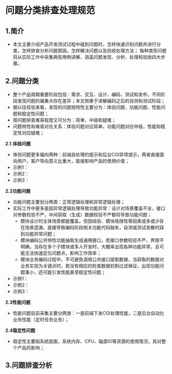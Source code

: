 # 问题分类排查处理规范

## 1.简介
- 本文主要介绍产品开发测试过程中碰到问题时，怎样快速识别问题并进行分类，怎样排查分析问题原因，怎样解决问题以及验收处理方法；
每种类型问题将从实际工作中采集典型用例讲解，涵盖问题发现、分析、处理和验收四大步骤。

## 2.问题分类
- 整个产品周期重要阶段包括：需求、交互、设计、编码、测试和发布，不同阶段发现问题的偏重点存在差异；本文侧重于讲解编码之后的自测和测试阶段；
- 据以往经验来看，发现的问题按特性主要分为：体验问题、功能问题、性能问题和稳定性问题；
- 按问题排查难易程度又可分为：简单、中级和疑难；
- 问题特性和难易对应关系：体验问题对应简单，功能问题对应中级，性能和稳定性对应疑难；

**2.1.体验问题**
- 体验问题更多偏向两种：前端自处理的提示和后台CGI异常提示，两者直接面向用户，客户导向意义比重大，直接影响产品的使用价值；
- 示例1：
- 示例2：
- 示例3：

**2.2功能问题**
- 功能问题主要划分两类：正常逻辑处理和异常逻辑处理；
- 实际工作中更多是因异常逻辑处理导致功能异常：设计对场景覆盖不全，接口对参数校验不严，中间获取（生成）数据校验不严都将导致功能问题；
	- 模块设计时主体场景都能覆盖，但因经验、模块局限性等因素或多或少存在场景遗漏，直接导致编码阶段相关功能代码缺失，自测或测试发散时踩到功能异常问题；
	- 模块编码公共特性功能抽取生成通用接口，若接口参数校验不严，界限不明确，当存在多个子模块或多人开发时，大概率出现各种功能异常，且可能无法快速定位问题点，影响工作效率；
	- 模块业务编码过程中，不可避免调用公共接口提取数据，当获取的数据对业务实现为关键点时，若没有相应的检查数据机制过滤保证，出现功能问题事小，还可能引发性能甚至稳定性问题；
- 示例1：
- 示例2：
- 示例3：

**2.3性能问题**
- 性能问题目前采集主要分两类：一是前端下发CGI处理性能，二是后台自动化业务性能（定时任务业务）；

**2.4稳定性问题**
- 稳定性主要指系统层面，系统内存、CPU、磁盘IO等资源的使用情况，其对整个产品的影响；

## 3.问题排查分析
